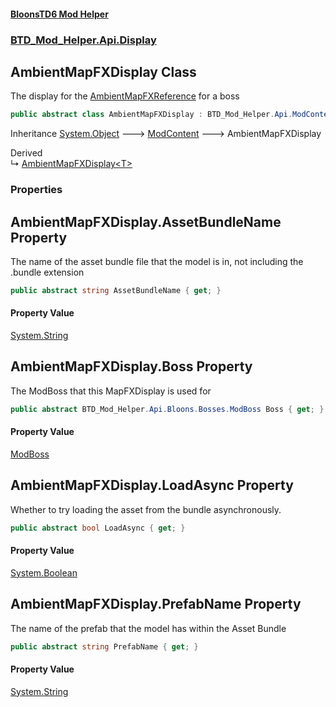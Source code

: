#### [BloonsTD6 Mod Helper](README.md 'README')
### [BTD_Mod_Helper.Api.Display](README.md#BTD_Mod_Helper.Api.Display 'BTD_Mod_Helper.Api.Display')

## AmbientMapFXDisplay Class

The display for the [AmbientMapFXReference](BTD_Mod_Helper.Api.Bloons.Bosses.ModBoss.md#BTD_Mod_Helper.Api.Bloons.Bosses.ModBoss.AmbientMapFXReference 'BTD_Mod_Helper.Api.Bloons.Bosses.ModBoss.AmbientMapFXReference') for a boss

```csharp
public abstract class AmbientMapFXDisplay : BTD_Mod_Helper.Api.ModContent
```

Inheritance [System.Object](https://docs.microsoft.com/en-us/dotnet/api/System.Object 'System.Object') &#129106; [ModContent](BTD_Mod_Helper.Api.ModContent.md 'BTD_Mod_Helper.Api.ModContent') &#129106; AmbientMapFXDisplay

Derived  
&#8627; [AmbientMapFXDisplay&lt;T&gt;](BTD_Mod_Helper.Api.Display.AmbientMapFXDisplay_T_.md 'BTD_Mod_Helper.Api.Display.AmbientMapFXDisplay<T>')
### Properties

<a name='BTD_Mod_Helper.Api.Display.AmbientMapFXDisplay.AssetBundleName'></a>

## AmbientMapFXDisplay.AssetBundleName Property

The name of the asset bundle file that the model is in, not including the .bundle extension

```csharp
public abstract string AssetBundleName { get; }
```

#### Property Value
[System.String](https://docs.microsoft.com/en-us/dotnet/api/System.String 'System.String')

<a name='BTD_Mod_Helper.Api.Display.AmbientMapFXDisplay.Boss'></a>

## AmbientMapFXDisplay.Boss Property

The ModBoss that this MapFXDisplay is used for

```csharp
public abstract BTD_Mod_Helper.Api.Bloons.Bosses.ModBoss Boss { get; }
```

#### Property Value
[ModBoss](BTD_Mod_Helper.Api.Bloons.Bosses.ModBoss.md 'BTD_Mod_Helper.Api.Bloons.Bosses.ModBoss')

<a name='BTD_Mod_Helper.Api.Display.AmbientMapFXDisplay.LoadAsync'></a>

## AmbientMapFXDisplay.LoadAsync Property

Whether to try loading the asset from the bundle asynchronously.

```csharp
public abstract bool LoadAsync { get; }
```

#### Property Value
[System.Boolean](https://docs.microsoft.com/en-us/dotnet/api/System.Boolean 'System.Boolean')

<a name='BTD_Mod_Helper.Api.Display.AmbientMapFXDisplay.PrefabName'></a>

## AmbientMapFXDisplay.PrefabName Property

The name of the prefab that the model has within the Asset Bundle

```csharp
public abstract string PrefabName { get; }
```

#### Property Value
[System.String](https://docs.microsoft.com/en-us/dotnet/api/System.String 'System.String')